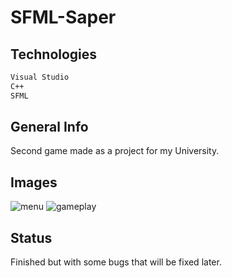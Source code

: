 # SFML-Saper

## Technologies

```bash
Visual Studio
C++
SFML
```

## General Info

Second game made as a project for my University.

## Images

![menu](https://user-images.githubusercontent.com/58686770/120083831-d5a22700-c0cb-11eb-967c-9a103f4f89e1.png)
![gameplay](https://user-images.githubusercontent.com/58686770/120083835-daff7180-c0cb-11eb-8246-27c9f4c0ebc3.png)


## Status

Finished but with some bugs that will be fixed later.
